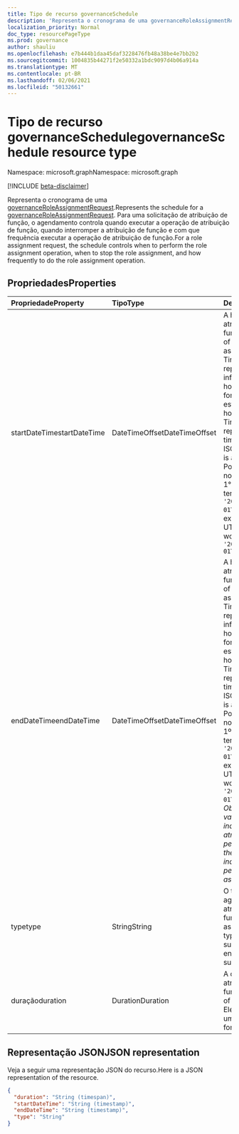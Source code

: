 ```yaml
---
title: Tipo de recurso governanceSchedule
description: 'Representa o cronograma de uma governanceRoleAssignmentRequest. Para uma solicitação de atribuição de função, o agendamento controla quando executar a operação de atribuição de função, quando interromper a atribuição de função e com que frequência executar a operação de atribuição de função. '
localization_priority: Normal
doc_type: resourcePageType
ms.prod: governance
author: shauliu
ms.openlocfilehash: e7b444b1daa45daf3228476fb48a38be4e7bb2b2
ms.sourcegitcommit: 1004835b44271f2e50332a1bdc9097d4b06a914a
ms.translationtype: MT
ms.contentlocale: pt-BR
ms.lasthandoff: 02/06/2021
ms.locfileid: "50132661"
---
```

# <a name="governanceschedule-resource-type"></a><span data-ttu-id="fa9ec-104">Tipo de recurso governanceSchedule</span><span class="sxs-lookup"><span data-stu-id="fa9ec-104">governanceSchedule resource type</span></span>

<span data-ttu-id="fa9ec-105">Namespace: microsoft.graph</span><span class="sxs-lookup"><span data-stu-id="fa9ec-105">Namespace: microsoft.graph</span></span>

[!INCLUDE [beta-disclaimer](../../includes/beta-disclaimer.md)]

<span data-ttu-id="fa9ec-106">Representa o cronograma de uma [governanceRoleAssignmentRequest](../resources/governanceroleassignmentrequest.md).</span><span class="sxs-lookup"><span data-stu-id="fa9ec-106">Represents the schedule for a [governanceRoleAssignmentRequest](../resources/governanceroleassignmentrequest.md).</span></span> <span data-ttu-id="fa9ec-107">Para uma solicitação de atribuição de função, o agendamento controla quando executar a operação de atribuição de função, quando interromper a atribuição de função e com que frequência executar a operação de atribuição de função.</span><span class="sxs-lookup"><span data-stu-id="fa9ec-107">For a role assignment request, the schedule controls when to perform the role assignment operation, when to stop the role assignment, and how frequently to do the role assignment operation.</span></span>



## <a name="properties"></a><span data-ttu-id="fa9ec-108">Propriedades</span><span class="sxs-lookup"><span data-stu-id="fa9ec-108">Properties</span></span>
| <span data-ttu-id="fa9ec-109">Propriedade</span><span class="sxs-lookup"><span data-stu-id="fa9ec-109">Property</span></span>     | <span data-ttu-id="fa9ec-110">Tipo</span><span class="sxs-lookup"><span data-stu-id="fa9ec-110">Type</span></span>   |<span data-ttu-id="fa9ec-111">Descrição</span><span class="sxs-lookup"><span data-stu-id="fa9ec-111">Description</span></span>|
|:---------------|:--------|:----------|
|<span data-ttu-id="fa9ec-112">startDateTime</span><span class="sxs-lookup"><span data-stu-id="fa9ec-112">startDateTime</span></span>|<span data-ttu-id="fa9ec-113">DateTimeOffset</span><span class="sxs-lookup"><span data-stu-id="fa9ec-113">DateTimeOffset</span></span>|<span data-ttu-id="fa9ec-114">A hora de início da atribuição de função.</span><span class="sxs-lookup"><span data-stu-id="fa9ec-114">The start time of the role assignment.</span></span> <span data-ttu-id="fa9ec-115">O tipo Timestamp representa informações de data e hora usando o formato ISO 8601 e está sempre no horário UTC.</span><span class="sxs-lookup"><span data-stu-id="fa9ec-115">The Timestamp type represents date and time information using ISO 8601 format and is always in UTC time.</span></span> <span data-ttu-id="fa9ec-116">Por exemplo, meia-noite em UTC no dia 1° de janeiro de 2014 teria esta aparência: `'2014-01-01T00:00:00Z'`</span><span class="sxs-lookup"><span data-stu-id="fa9ec-116">For example, midnight UTC on Jan 1, 2014 would look like this: `'2014-01-01T00:00:00Z'`</span></span>|
|<span data-ttu-id="fa9ec-117">endDateTime</span><span class="sxs-lookup"><span data-stu-id="fa9ec-117">endDateTime</span></span>|<span data-ttu-id="fa9ec-118">DateTimeOffset</span><span class="sxs-lookup"><span data-stu-id="fa9ec-118">DateTimeOffset</span></span>|<span data-ttu-id="fa9ec-119">A hora de término da atribuição de função.</span><span class="sxs-lookup"><span data-stu-id="fa9ec-119">The end time of the role assignment.</span></span> <span data-ttu-id="fa9ec-120">O tipo Timestamp representa informações de data e hora usando o formato ISO 8601 e está sempre no horário UTC.</span><span class="sxs-lookup"><span data-stu-id="fa9ec-120">The Timestamp type represents date and time information using ISO 8601 format and is always in UTC time.</span></span> <span data-ttu-id="fa9ec-121">Por exemplo, meia-noite em UTC no dia 1º de janeiro de 2014 teria esta aparência: `'2014-01-01T00:00:00Z'`.</span><span class="sxs-lookup"><span data-stu-id="fa9ec-121">For example, midnight UTC on Jan 1, 2014 would look like this: `'2014-01-01T00:00:00Z'`.</span></span> <span data-ttu-id="fa9ec-122">*Observação: se o valor for `null` , ele indicará uma atribuição permanente.*</span><span class="sxs-lookup"><span data-stu-id="fa9ec-122">*Note: if the value is `null`, it indicates a permanent assignment.*</span></span>|
|<span data-ttu-id="fa9ec-123">type</span><span class="sxs-lookup"><span data-stu-id="fa9ec-123">type</span></span>|<span data-ttu-id="fa9ec-124">String</span><span class="sxs-lookup"><span data-stu-id="fa9ec-124">String</span></span>|<span data-ttu-id="fa9ec-125">O tipo de agendamento de atribuição de função.</span><span class="sxs-lookup"><span data-stu-id="fa9ec-125">The role assignment schedule type.</span></span> <span data-ttu-id="fa9ec-126">Só `Once` há suporte por enquanto.</span><span class="sxs-lookup"><span data-stu-id="fa9ec-126">Only `Once` is supported for now.</span></span>
|<span data-ttu-id="fa9ec-127">duração</span><span class="sxs-lookup"><span data-stu-id="fa9ec-127">duration</span></span>|<span data-ttu-id="fa9ec-128">Duration</span><span class="sxs-lookup"><span data-stu-id="fa9ec-128">Duration</span></span>|<span data-ttu-id="fa9ec-129">A duração de uma atribuição de função.</span><span class="sxs-lookup"><span data-stu-id="fa9ec-129">The duration of a role assignment.</span></span> <span data-ttu-id="fa9ec-130">Ele está no formato de um TimeSpan.</span><span class="sxs-lookup"><span data-stu-id="fa9ec-130">It is in format of a TimeSpan.</span></span>|

## <a name="json-representation"></a><span data-ttu-id="fa9ec-131">Representação JSON</span><span class="sxs-lookup"><span data-stu-id="fa9ec-131">JSON representation</span></span>

<span data-ttu-id="fa9ec-132">Veja a seguir uma representação JSON do recurso.</span><span class="sxs-lookup"><span data-stu-id="fa9ec-132">Here is a JSON representation of the resource.</span></span>

<!-- {
  "blockType": "resource",
  "optionalProperties": [

  ],
  "@odata.type": "microsoft.graph.governanceSchedule"
}-->

```json
{
  "duration": "String (timespan)",
  "startDateTime": "String (timestamp)",
  "endDateTime": "String (timestamp)",
  "type": "String"
}

```

<!-- uuid: 8fcb5dbc-d5aa-4681-8e31-b001d5168d79
2015-10-25 14:57:30 UTC -->
<!--
{
  "type": "#page.annotation",
  "description": "governanceSchedule",
  "keywords": "",
  "section": "documentation",
  "tocPath": "",
  "suppressions": []
}
-->


